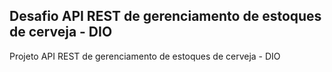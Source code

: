 <h2>Desafio API REST de gerenciamento de estoques de cerveja - DIO</h2>

Projeto API REST de gerenciamento de estoques de cerveja - DIO



